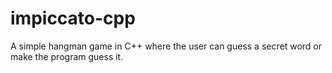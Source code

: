 # impiccato-cpp
A simple hangman game in C++ where the user can guess a secret word or make the program guess it.
